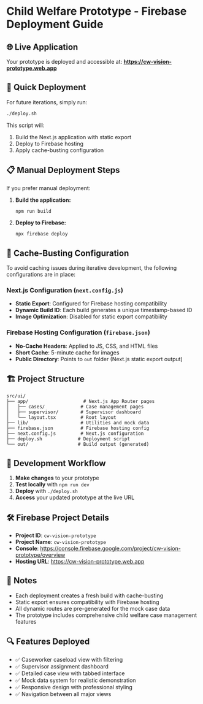 # Child Welfare Prototype - Firebase Deployment Guide

## 🌐 Live Application
Your prototype is deployed and accessible at: **https://cw-vision-prototype.web.app**

## 🚀 Quick Deployment

For future iterations, simply run:
```bash
./deploy.sh
```

This script will:
1. Build the Next.js application with static export
2. Deploy to Firebase hosting
3. Apply cache-busting configuration

## 📋 Manual Deployment Steps

If you prefer manual deployment:

1. **Build the application:**
   ```bash
   npm run build
   ```

2. **Deploy to Firebase:**
   ```bash
   npx firebase deploy
   ```

## 🔧 Cache-Busting Configuration

To avoid caching issues during iterative development, the following configurations are in place:

### Next.js Configuration (`next.config.js`)
- **Static Export**: Configured for Firebase hosting compatibility
- **Dynamic Build ID**: Each build generates a unique timestamp-based ID
- **Image Optimization**: Disabled for static export compatibility

### Firebase Hosting Configuration (`firebase.json`)
- **No-Cache Headers**: Applied to JS, CSS, and HTML files
- **Short Cache**: 5-minute cache for images
- **Public Directory**: Points to `out` folder (Next.js static export output)

## 🏗️ Project Structure

```
src/ui/
├── app/                    # Next.js App Router pages
│   ├── cases/             # Case management pages
│   ├── supervisor/        # Supervisor dashboard
│   └── layout.tsx         # Root layout
├── lib/                   # Utilities and mock data
├── firebase.json          # Firebase hosting config
├── next.config.js         # Next.js configuration
├── deploy.sh             # Deployment script
└── out/                  # Build output (generated)
```

## 🔄 Development Workflow

1. **Make changes** to your prototype
2. **Test locally** with `npm run dev`
3. **Deploy** with `./deploy.sh`
4. **Access** your updated prototype at the live URL

## 🛠️ Firebase Project Details

- **Project ID**: `cw-vision-prototype`
- **Project Name**: `cw-vision-prototype`
- **Console**: https://console.firebase.google.com/project/cw-vision-prototype/overview
- **Hosting URL**: https://cw-vision-prototype.web.app

## 📝 Notes

- Each deployment creates a fresh build with cache-busting
- Static export ensures compatibility with Firebase hosting
- All dynamic routes are pre-generated for the mock case data
- The prototype includes comprehensive child welfare case management features

## 🔍 Features Deployed

- ✅ Caseworker caseload view with filtering
- ✅ Supervisor assignment dashboard
- ✅ Detailed case view with tabbed interface
- ✅ Mock data system for realistic demonstration
- ✅ Responsive design with professional styling
- ✅ Navigation between all major views
